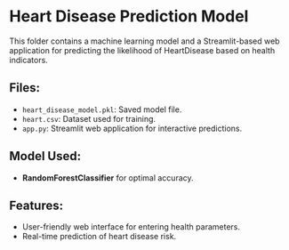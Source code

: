 # Heart Disease Prediction Model

This folder contains a machine learning model and a Streamlit-based web application for predicting the likelihood of HeartDisease based on health indicators.

## Files:
- `heart_disease_model.pkl`: Saved model file.
- `heart.csv`: Dataset used for training.
- `app.py`: Streamlit web application for interactive predictions.

## Model Used:
- **RandomForestClassifier** for optimal accuracy.

## Features:
- User-friendly web interface for entering health parameters.
- Real-time prediction of heart disease risk.
